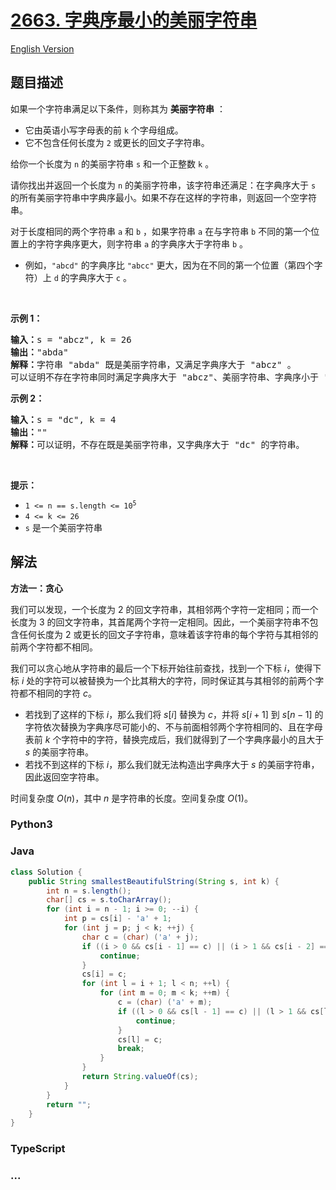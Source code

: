 # [2663. 字典序最小的美丽字符串](https://leetcode.cn/problems/lexicographically-smallest-beautiful-string)

[English Version](/solution/2600-2699/2663.Lexicographically%20Smallest%20Beautiful%20String/README_EN.md)

## 题目描述

<!-- 这里写题目描述 -->

<p>如果一个字符串满足以下条件，则称其为 <strong>美丽字符串</strong> ：</p>

<ul>
	<li>它由英语小写字母表的前 <code>k</code> 个字母组成。</li>
	<li>它不包含任何长度为 <code>2</code> 或更长的回文子字符串。</li>
</ul>

<p>给你一个长度为 <code>n</code> 的美丽字符串 <code>s</code> 和一个正整数 <code>k</code> 。</p>

<p>请你找出并返回一个长度为 <code>n</code> 的美丽字符串，该字符串还满足：在字典序大于 <code>s</code> 的所有美丽字符串中字典序最小。如果不存在这样的字符串，则返回一个空字符串。</p>

<p>对于长度相同的两个字符串 <code>a</code> 和 <code>b</code> ，如果字符串 <code>a</code> 在与字符串 <code>b</code> 不同的第一个位置上的字符字典序更大，则字符串 <code>a</code> 的字典序大于字符串 <code>b</code> 。</p>

<ul>
	<li>例如，<code>"abcd"</code> 的字典序比 <code>"abcc"</code> 更大，因为在不同的第一个位置（第四个字符）上 <code>d</code> 的字典序大于 <code>c</code> 。</li>
</ul>

<p>&nbsp;</p>

<p><strong>示例 1：</strong></p>

<pre>
<strong>输入：</strong>s = "abcz", k = 26
<strong>输出：</strong>"abda"
<strong>解释：</strong>字符串 "abda" 既是美丽字符串，又满足字典序大于 "abcz" 。
可以证明不存在字符串同时满足字典序大于 "abcz"、美丽字符串、字典序小于 "abda" 这三个条件。
</pre>

<p><strong>示例 2：</strong></p>

<pre>
<strong>输入：</strong>s = "dc", k = 4
<strong>输出：</strong>""
<strong>解释：</strong>可以证明，不存在既是美丽字符串，又字典序大于 "dc" 的字符串。</pre>

<p>&nbsp;</p>

<p><strong>提示：</strong></p>

<ul>
	<li><code>1 &lt;= n == s.length &lt;= 10<sup>5</sup></code></li>
	<li><code>4 &lt;= k &lt;= 26</code></li>
	<li><code>s</code> 是一个美丽字符串</li>
</ul>

## 解法

<!-- 这里可写通用的实现逻辑 -->

**方法一：贪心**

我们可以发现，一个长度为 $2$ 的回文字符串，其相邻两个字符一定相同；而一个长度为 $3$ 的回文字符串，其首尾两个字符一定相同。因此，一个美丽字符串不包含任何长度为 $2$ 或更长的回文子字符串，意味着该字符串的每个字符与其相邻的前两个字符都不相同。

我们可以贪心地从字符串的最后一个下标开始往前查找，找到一个下标 $i$，使得下标 $i$ 处的字符可以被替换为一个比其稍大的字符，同时保证其与其相邻的前两个字符都不相同的字符 $c$。

-   若找到了这样的下标 $i$，那么我们将 $s[i]$ 替换为 $c$，并将 $s[i+1]$ 到 $s[n-1]$ 的字符依次替换为字典序尽可能小的、不与前面相邻两个字符相同的、且在字母表前 $k$ 个字符中的字符，替换完成后，我们就得到了一个字典序最小的且大于 $s$ 的美丽字符串。
-   若找不到这样的下标 $i$，那么我们就无法构造出字典序大于 $s$ 的美丽字符串，因此返回空字符串。

时间复杂度 $O(n)$，其中 $n$ 是字符串的长度。空间复杂度 $O(1)$。

<!-- tabs:start -->

### **Python3**

<!-- 这里可写当前语言的特殊实现逻辑 -->



### **Java**

<!-- 这里可写当前语言的特殊实现逻辑 -->

```java
class Solution {
    public String smallestBeautifulString(String s, int k) {
        int n = s.length();
        char[] cs = s.toCharArray();
        for (int i = n - 1; i >= 0; --i) {
            int p = cs[i] - 'a' + 1;
            for (int j = p; j < k; ++j) {
                char c = (char) ('a' + j);
                if ((i > 0 && cs[i - 1] == c) || (i > 1 && cs[i - 2] == c)) {
                    continue;
                }
                cs[i] = c;
                for (int l = i + 1; l < n; ++l) {
                    for (int m = 0; m < k; ++m) {
                        c = (char) ('a' + m);
                        if ((l > 0 && cs[l - 1] == c) || (l > 1 && cs[l - 2] == c)) {
                            continue;
                        }
                        cs[l] = c;
                        break;
                    }
                }
                return String.valueOf(cs);
            }
        }
        return "";
    }
}
```









### **TypeScript**



### **...**

```

```


